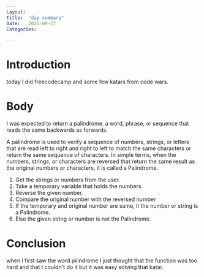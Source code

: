 ```yaml
---
Layout:
Title:	"day summary"
Date:	2021-09-27
Categories:

---
```


# Introduction

today I did freecodecamp and some few katars from code wars.

# Body

I was expected to return a palindrome.
a word, phrase, or sequence that reads the same backwards as forwards.

A palindrome is used to verify a sequence of numbers, strings, or letters that are read left to right and right to left to match the same characters or return the same sequence of characters. In simple terms, when the numbers, strings, or characters are reversed that return the same result as the original numbers or characters, it is called a Palindrome.

1. Get the strings or numbers from the user.
2. Take a temporary variable that holds the numbers.
3. Reverse the given number.
4. Compare the original number with the reversed number
5. If the temporary and original number are same, it the number or string is a Palindrome.
6. Else the given string or number is not the Palindrome.

# Conclusion

when I first saw the word pilindrome I just thought that the function was too hard and that I couldn't do it but it was easy solving that katar.